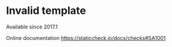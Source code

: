 # Invalid template

Available since
    2017.1

Online documentation
    https://staticcheck.io/docs/checks#SA1001
